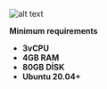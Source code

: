 ![alt text](https://i.hizliresim.com/9fa8ruc.png)

**Minimum requirements**

- **3vCPU**
- **4GB RAM**
- **80GB DİSK**
- **Ubuntu 20.04+**
